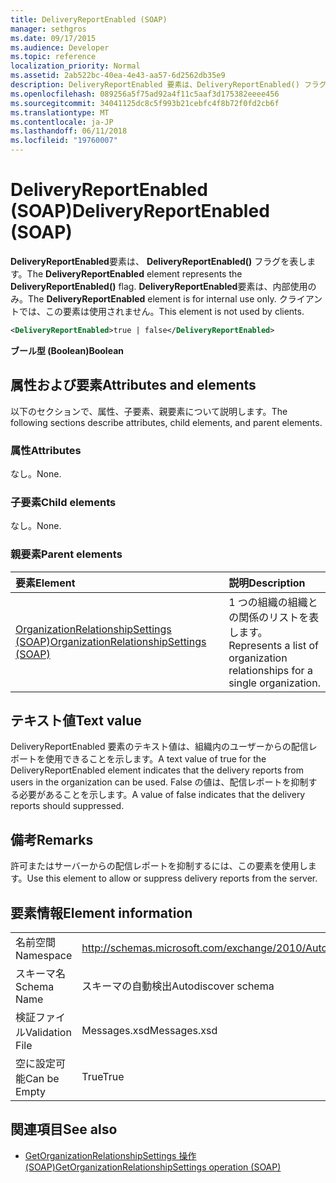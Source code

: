 ```yaml
---
title: DeliveryReportEnabled (SOAP)
manager: sethgros
ms.date: 09/17/2015
ms.audience: Developer
ms.topic: reference
localization_priority: Normal
ms.assetid: 2ab522bc-40ea-4e43-aa57-6d2562db35e9
description: DeliveryReportEnabled 要素は、DeliveryReportEnabled() フラグを表します。 DeliveryReportEnabled 要素は、内部使用のみ。 クライアントでは、この要素は使用されません。
ms.openlocfilehash: 089256a5f75ad92a4f11c5aaf3d175382eeee456
ms.sourcegitcommit: 34041125dc8c5f993b21cebfc4f8b72f0fd2cb6f
ms.translationtype: MT
ms.contentlocale: ja-JP
ms.lasthandoff: 06/11/2018
ms.locfileid: "19760007"
---
```

# <a name="deliveryreportenabled-soap"></a><span data-ttu-id="9073f-105">DeliveryReportEnabled (SOAP)</span><span class="sxs-lookup"><span data-stu-id="9073f-105">DeliveryReportEnabled (SOAP)</span></span>

<span data-ttu-id="9073f-106">**DeliveryReportEnabled**要素は、 **DeliveryReportEnabled()** フラグを表します。</span><span class="sxs-lookup"><span data-stu-id="9073f-106">The **DeliveryReportEnabled** element represents the **DeliveryReportEnabled()** flag.</span></span> <span data-ttu-id="9073f-107">**DeliveryReportEnabled**要素は、内部使用のみ。</span><span class="sxs-lookup"><span data-stu-id="9073f-107">The **DeliveryReportEnabled** element is for internal use only.</span></span> <span data-ttu-id="9073f-108">クライアントでは、この要素は使用されません。</span><span class="sxs-lookup"><span data-stu-id="9073f-108">This element is not used by clients.</span></span> 
  
```XML
<DeliveryReportEnabled>true | false</DeliveryReportEnabled>
```

 <span data-ttu-id="9073f-109">**ブール型 (Boolean)**</span><span class="sxs-lookup"><span data-stu-id="9073f-109">**Boolean**</span></span>
## <a name="attributes-and-elements"></a><span data-ttu-id="9073f-110">属性および要素</span><span class="sxs-lookup"><span data-stu-id="9073f-110">Attributes and elements</span></span>

<span data-ttu-id="9073f-111">以下のセクションで、属性、子要素、親要素について説明します。</span><span class="sxs-lookup"><span data-stu-id="9073f-111">The following sections describe attributes, child elements, and parent elements.</span></span>
  
### <a name="attributes"></a><span data-ttu-id="9073f-112">属性</span><span class="sxs-lookup"><span data-stu-id="9073f-112">Attributes</span></span>

<span data-ttu-id="9073f-113">なし。</span><span class="sxs-lookup"><span data-stu-id="9073f-113">None.</span></span>
  
### <a name="child-elements"></a><span data-ttu-id="9073f-114">子要素</span><span class="sxs-lookup"><span data-stu-id="9073f-114">Child elements</span></span>

<span data-ttu-id="9073f-115">なし。</span><span class="sxs-lookup"><span data-stu-id="9073f-115">None.</span></span>
  
### <a name="parent-elements"></a><span data-ttu-id="9073f-116">親要素</span><span class="sxs-lookup"><span data-stu-id="9073f-116">Parent elements</span></span>

|<span data-ttu-id="9073f-117">**要素**</span><span class="sxs-lookup"><span data-stu-id="9073f-117">**Element**</span></span>|<span data-ttu-id="9073f-118">**説明**</span><span class="sxs-lookup"><span data-stu-id="9073f-118">**Description**</span></span>|
|:-----|:-----|
|[<span data-ttu-id="9073f-119">OrganizationRelationshipSettings (SOAP)</span><span class="sxs-lookup"><span data-stu-id="9073f-119">OrganizationRelationshipSettings (SOAP)</span></span>](organizationrelationshipsettings-soap.md) <br/> |<span data-ttu-id="9073f-120">1 つの組織の組織との関係のリストを表します。</span><span class="sxs-lookup"><span data-stu-id="9073f-120">Represents a list of organization relationships for a single organization.</span></span>  <br/> |
   
## <a name="text-value"></a><span data-ttu-id="9073f-121">テキスト値</span><span class="sxs-lookup"><span data-stu-id="9073f-121">Text value</span></span>

<span data-ttu-id="9073f-122">DeliveryReportEnabled 要素のテキスト値は、組織内のユーザーからの配信レポートを使用できることを示します。</span><span class="sxs-lookup"><span data-stu-id="9073f-122">A text value of true for the DeliveryReportEnabled element indicates that the delivery reports from users in the organization can be used.</span></span> <span data-ttu-id="9073f-123">False の値は、配信レポートを抑制する必要があることを示します。</span><span class="sxs-lookup"><span data-stu-id="9073f-123">A value of false indicates that the delivery reports should suppressed.</span></span>
  
## <a name="remarks"></a><span data-ttu-id="9073f-124">備考</span><span class="sxs-lookup"><span data-stu-id="9073f-124">Remarks</span></span>

<span data-ttu-id="9073f-125">許可またはサーバーからの配信レポートを抑制するには、この要素を使用します。</span><span class="sxs-lookup"><span data-stu-id="9073f-125">Use this element to allow or suppress delivery reports from the server.</span></span>
  
## <a name="element-information"></a><span data-ttu-id="9073f-126">要素情報</span><span class="sxs-lookup"><span data-stu-id="9073f-126">Element information</span></span>

|||
|:-----|:-----|
|<span data-ttu-id="9073f-127">名前空間</span><span class="sxs-lookup"><span data-stu-id="9073f-127">Namespace</span></span>  <br/> |http://schemas.microsoft.com/exchange/2010/Autodiscover  <br/> |
|<span data-ttu-id="9073f-128">スキーマ名</span><span class="sxs-lookup"><span data-stu-id="9073f-128">Schema Name</span></span>  <br/> |<span data-ttu-id="9073f-129">スキーマの自動検出</span><span class="sxs-lookup"><span data-stu-id="9073f-129">Autodiscover schema</span></span>  <br/> |
|<span data-ttu-id="9073f-130">検証ファイル</span><span class="sxs-lookup"><span data-stu-id="9073f-130">Validation File</span></span>  <br/> |<span data-ttu-id="9073f-131">Messages.xsd</span><span class="sxs-lookup"><span data-stu-id="9073f-131">Messages.xsd</span></span>  <br/> |
|<span data-ttu-id="9073f-132">空に設定可能</span><span class="sxs-lookup"><span data-stu-id="9073f-132">Can be Empty</span></span>  <br/> |<span data-ttu-id="9073f-133">True</span><span class="sxs-lookup"><span data-stu-id="9073f-133">True</span></span>  <br/> |
   
## <a name="see-also"></a><span data-ttu-id="9073f-134">関連項目</span><span class="sxs-lookup"><span data-stu-id="9073f-134">See also</span></span>

- [<span data-ttu-id="9073f-135">GetOrganizationRelationshipSettings 操作 (SOAP)</span><span class="sxs-lookup"><span data-stu-id="9073f-135">GetOrganizationRelationshipSettings operation (SOAP)</span></span>](getorganizationrelationshipsettings-operation-soap.md)

